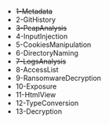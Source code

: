 - ~~1-Metadata~~
- 2-GitHistory
- ~~3-PcapAnalysis~~
- 4-InputInjection
- 5-CookiesManipulation
- 6-DirectoryNaming
- ~~7-LogsAnalysis~~
- 8-AccessList
- 9-RansomwareDecryption
- 10-Exposure
- 11-HtmlView
- 12-TypeConversion
- 13-Decryption
